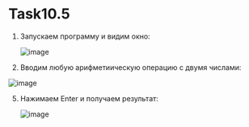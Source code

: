 # Task10.5
1) Запускаем программу и видим окно:
   
   ![image](https://github.com/user-attachments/assets/28972234-f357-4d16-a5b4-cb8c65bae14f)
   
3) Вводим любую арифметиическую операцию с двумя числами:
   
  ![image](https://github.com/user-attachments/assets/39ecfc4d-2080-4dd3-846a-4bd00e2a2df9)

5) Нажимаем Enter и получаем результат:
   
   ![image](https://github.com/user-attachments/assets/eb7c829d-7e5f-41b4-a87a-a693849beaec)

   
